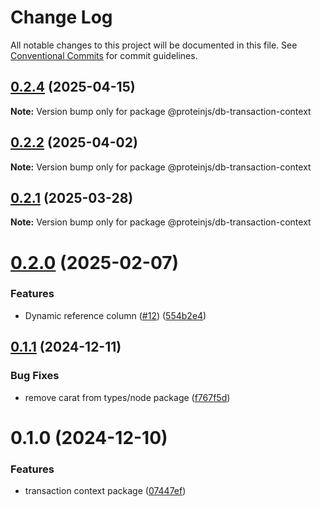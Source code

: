 # Change Log

All notable changes to this project will be documented in this file.
See [Conventional Commits](https://conventionalcommits.org) for commit guidelines.

## [0.2.4](https://github.com/proteinjs/db/compare/@proteinjs/db-transaction-context@0.2.3...@proteinjs/db-transaction-context@0.2.4) (2025-04-15)

**Note:** Version bump only for package @proteinjs/db-transaction-context





## [0.2.2](https://github.com/proteinjs/db/compare/@proteinjs/db-transaction-context@0.2.1...@proteinjs/db-transaction-context@0.2.2) (2025-04-02)

**Note:** Version bump only for package @proteinjs/db-transaction-context





## [0.2.1](https://github.com/proteinjs/db/compare/@proteinjs/db-transaction-context@0.2.0...@proteinjs/db-transaction-context@0.2.1) (2025-03-28)

**Note:** Version bump only for package @proteinjs/db-transaction-context





# [0.2.0](https://github.com/proteinjs/db/compare/@proteinjs/db-transaction-context@0.1.1...@proteinjs/db-transaction-context@0.2.0) (2025-02-07)


### Features

* Dynamic reference column ([#12](https://github.com/proteinjs/db/issues/12)) ([554b2e4](https://github.com/proteinjs/db/commit/554b2e4159f1d692d2ae976461c60f88639ecf22))





## [0.1.1](https://github.com/proteinjs/db/compare/@proteinjs/db-transaction-context@0.1.0...@proteinjs/db-transaction-context@0.1.1) (2024-12-11)


### Bug Fixes

* remove carat from types/node package ([f767f5d](https://github.com/proteinjs/db/commit/f767f5d9de129c7db02f83f8075d5490af954111))





# 0.1.0 (2024-12-10)


### Features

* transaction context package ([07447ef](https://github.com/proteinjs/db/commit/07447ef706524bb2068c28505dc6ce06ad14c90d))
